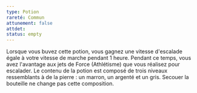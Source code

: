 ```yaml
---
type: Potion
rareté: Commun
attunement: false
attdet:
status: empty
---
```

Lorsque vous buvez cette potion, vous gagnez une vitesse d'escalade égale à votre vitesse de marche pendant 1 heure. Pendant ce temps, vous avez l'avantage aux jets de Force (Athlétisme) que vous réalisez pour escalader. Le contenu de la potion est composé de trois niveaux ressemblants à de la pierre : un marron, un argenté et un gris. Secouer la bouteille ne change pas cette composition.
